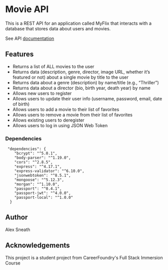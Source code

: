 # Movie API

This is a REST API for an application called MyFlix that interacts with a database that stores data about users and movies.

See API [documentation](http://alexdb.herokuapp.com/documentation.html)

## Features

- Returns a list of ALL movies to the user
- Returns data (description, genre, director, image URL, whether it’s featured or not) about a
single movie by title to the user
- Returns data about a genre (description) by name/title (e.g., “Thriller”)
- Returns data about a director (bio, birth year, death year) by name
- Allows new users to register
- Allows users to update their user info (username, password, email, date of birth)
- Allows users to add a movie to their list of favorites
- Allows users to remove a movie from their list of favorites
- Allows existing users to deregister
- Allows users to log in using JSON Web Token

### Dependencies

```
 "dependencies": {
    "bcrypt": "^5.0.1",
    "body-parser": "^1.19.0",
    "cors": "^2.8.5",
    "express": "^4.17.1",
    "express-validator": "^6.10.0",
    "jsonwebtoken": "^8.5.1",
    "mongoose": "^5.12.3",
    "morgan": "^1.10.0",
    "passport": "^0.4.1",
    "passport-jwt": "^4.0.0",
    "passport-local": "^1.0.0"
  }
```

## Author

Alex Sneath

## Acknowledgements

This project is a student project from CareerFoundry's Full Stack Immersion Course